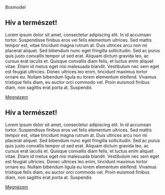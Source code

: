   Boxmodel 

Hív a természet!
----------------

Lorem ipsum dolor sit amet, consectetur adipiscing elit. In id accumsan tortor. Suspendisse finibus eros vel felis elementum ultrices. Sed mattis tempor est, vitae tincidunt magna rutrum at. Duis ultrices arcu non mi placerat aliquet. Sed bibendum nunc eget fringilla sollicitudin. Sed ac purus quis justo convallis tempor ut sed erat. Aliquam dictum gravida leo, ac cursus erat iaculis et. Quisque convallis diam felis, et luctus enim aliquet vitae. Etiam id metus eget nisi malesuada blandit. Vestibulum nec sem eget est feugiat ultricies. Donec ultrices leo enim, tincidunt maximus tortor ornare eu. Nullam bibendum ligula eu lorem elementum eleifend. Vivamus tristique felis diam, eu auctor orci commodo vel. Proin euismod finibus diam, non sagittis erat porta at. Suspendis

[Megnézem](https://hu.wikipedia.org/wiki/Term%C3%A9szet)

Hív a természet!
----------------

Lorem ipsum dolor sit amet, consectetur adipiscing elit. In id accumsan tortor. Suspendisse finibus eros vel felis elementum ultrices. Sed mattis tempor est, vitae tincidunt magna rutrum at. Duis ultrices arcu non mi placerat aliquet. Sed bibendum nunc eget fringilla sollicitudin. Sed ac purus quis justo convallis tempor ut sed erat. Aliquam dictum gravida leo, ac cursus erat iaculis et. Quisque convallis diam felis, et luctus enim aliquet vitae. Etiam id metus eget nisi malesuada blandit. Vestibulum nec sem eget est feugiat ultricies. Donec ultrices leo enim, tincidunt maximus tortor ornare eu. Nullam bibendum ligula eu lorem elementum eleifend. Vivamus tristique felis diam, eu auctor orci commodo vel. Proin euismod finibus diam, non sagittis erat porta at. Suspendis

[Megnézem](https://hu.wikipedia.org/wiki/Term%C3%A9szet)